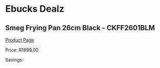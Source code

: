 
# Ebucks Dealz
## Smeg Frying Pan 26cm Black - CKFF2601BLM
[Product Page](https://www.ebucks.com/web/shop/productSelected.do?prodId=1231261478&catId=1237102578)

Price: R1899.00

Savings: 


	